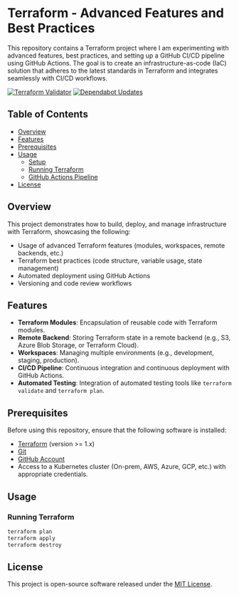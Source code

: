 # Terraform - Advanced Features and Best Practices

This repository contains a Terraform project where I am experimenting with advanced features, best practices, and
setting up a GitHub CI/CD pipeline using GitHub Actions. The goal is to create an infrastructure-as-code (IaC) solution
that adheres to the latest standards in Terraform and integrates seamlessly with CI/CD workflows.

[![Terraform Validator](https://github.com/rblessings/terraform/actions/workflows/terraform_validation.yml/badge.svg)](https://github.com/rblessings/terraform/actions/workflows/terraform_validation.yml)
[![Dependabot Updates](https://github.com/rblessings/terraform/actions/workflows/dependabot/dependabot-updates/badge.svg)](https://github.com/rblessings/terraform/actions/workflows/dependabot/dependabot-updates)

## Table of Contents

- [Overview](#overview)
- [Features](#features)
- [Prerequisites](#prerequisites)
- [Usage](#usage)
    - [Setup](#setup)
    - [Running Terraform](#running-terraform)
    - [GitHub Actions Pipeline](#github-actions-pipeline)
- [License](#license)

## Overview

This project demonstrates how to build, deploy, and manage infrastructure with Terraform, showcasing the following:

- Usage of advanced Terraform features (modules, workspaces, remote backends, etc.)
- Terraform best practices (code structure, variable usage, state management)
- Automated deployment using GitHub Actions
- Versioning and code review workflows

## Features

- **Terraform Modules**: Encapsulation of reusable code with Terraform modules.
- **Remote Backend**: Storing Terraform state in a remote backend (e.g., S3, Azure Blob Storage, or Terraform Cloud).
- **Workspaces**: Managing multiple environments (e.g., development, staging, production).
- **CI/CD Pipeline**: Continuous integration and continuous deployment with GitHub Actions.
- **Automated Testing**: Integration of automated testing tools like `terraform validate` and `terraform plan`.

## Prerequisites

Before using this repository, ensure that the following software is installed:

- [Terraform](https://www.terraform.io/downloads.html) (version >= 1.x)
- [Git](https://git-scm.com/)
- [GitHub Account](https://github.com)
- Access to a Kubernetes cluster (On-prem, AWS, Azure, GCP, etc.) with appropriate credentials.

## Usage

### Running Terraform

```bash
terraform plan
terraform apply
terraform destroy
```

## License

This project is open-source software released under the [MIT License](https://opensource.org/license/MIT).
